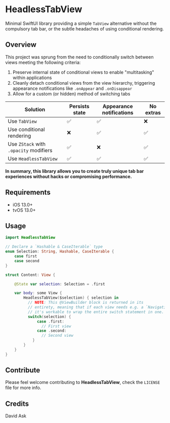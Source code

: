# HeadlessTabView

Minimal SwiftUI library providing a simple `TabView` alternative without the compulsory tab bar, or the subtle headaches of using conditional rendering.

## Overview

This project was sprung from the need to conditionally switch between views meeting the following criteria:

1. Preserve internal state of conditional views to enable "multitasking" within applications
2. Cleanly detach conditional views from the view hierarchy, triggering appearance notifications like `.onAppear` and `.onDisappear`
3. Allow for a custom (or hidden) method of switching tabs

| Solution                               | Persists state | Appearance notifications | No extras |
| -------------------------------------- | -------------- | ------------------------ | --------- |
| Use `TabView`                          | ✅             | ✅                       | ❌        |
| Use conditional rendering              | ❌             | ✅                       | ✅        |
| Use `ZStack` with `.opacity` modifiers | ✅             | ❌                       | ✅        |
| Use `HeadlessTabView`                  | ✅             | ✅                       | ✅        |

**In summary, this library allows you to create truly unique tab bar experiences without hacks or compromising performance.**

## Requirements

- iOS 13.0+
- tvOS 13.0+

## Usage

```swift
import HeadlessTabView

// Declare a `Hashable & CaseIterable` type
enum Selection: String, Hashable, CaseIterable {
    case first
    case second
}

struct Content: View {

    @State var selection: Selection = .first

    var body: some View {
        HeadlessTabView($selection) { selection in
          // NOTE: This @ViewBuilder block is returned in its
          // entirety, meaning that if each view needs e.g. a `NavigationView`,
          // it's workable to wrap the entire switch statement in one.
          switch(selection) {
              case .first:
                // First view
              case .second:
                // Second view
            }
        }
    }
}

```

## Contribute

Please feel welcome contributing to **HeadlessTabView**, check the `LICENSE` file for more info.

## Credits

David Ask
